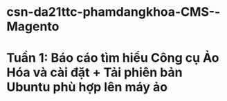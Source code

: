 # csn-da21ttc-phamdangkhoa-CMS--Magento
 # Tuần 1: Báo cáo tìm hiểu Công cụ Ảo Hóa và cài đặt + Tải phiên bản Ubuntu phù hợp lên máy ảo
      
        
